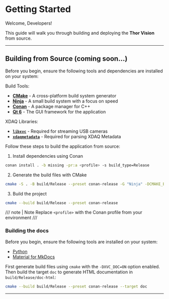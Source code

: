 # Getting Started

Welcome, Developers!

This guide will walk you through building and deploying the **Thor Vision** from source.

---

## Building from Source (coming soon...)

Before you begin, ensure the following tools and dependencies are installed on your system:

Build Tools:

- [**CMake**](https://cmake.org/) - A cross-platform build system generator
- [**Ninja**](https://ninja-build.org/) - A small build system with a focus on speed
- [**Conan**](https://conan.io/) - A package manager for C++
- [**Qt 6**](https://www.qt.io/product/qt6) - The GUI framework for the application

XDAQ Libraries:

- [**`libxvc`**](https://github.com/kontex-neuro/libxvc) - Required for streaming USB cameras
- [**`xdaqmetadata`**](https://github.com/kontex-neuro/xdaqmetadata) - Required for parsing XDAQ Metadata

Follow these steps to build the application from source:

1. Install dependencies using Conan
```bash
conan install . -b missing -pr:a <profile> -s build_type=Release
```

2. Generate the build files with CMake
```bash
cmake -S . -B build/Release --preset conan-release -G "Ninja" -DCMAKE_BUILD_TYPE=Release
```

3. Build the project
```bash
cmake --build build/Release --preset conan-release
```

/// note | Note 
Replace `<profile>` with the Conan profile from your environment
///

### Building the docs

Before you begin, ensure the following tools are installed on your system:

- [Python](https://www.python.org/)
- [Material for MkDocs](https://squidfunk.github.io/mkdocs-material/)

First generate build files using `cmake` with the `-DXVC_DOC=ON` option enabled. Then build the target `doc` to generate HTML documentation in `build/Release/doc-html`:

```bash
cmake --build build/Release --preset conan-release --target doc
```

---